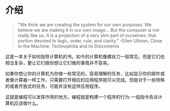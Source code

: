 # 介绍

> "We think we are creating the system for our own purposes. We believe we are making it in our own image... But the computer is not really like us. It is a projection of a very slim part of ourselves: that portion devoted to logic, order, rule, and clarity." -Ellen Ullman, Close to the Machine: Technophilia and its Discontents

这是一本关于如何指导计算机的书。如今的计算机像螺丝刀一般常见，但是它们也相当复杂，要让它们做你想让它们做的事情并不容易。

如果你想让你的计算机为你做一些常见的，容易理解的任务，比如显示你的邮件或者像计算器一样工作，只需要打开相应的应用程序就可以完成。但是对于一些特殊的或者开放式的任务，可能并没有这样应用程序。

这就是编程可以发挥作用的地方。编程就是构建一个程序的行为-一组指令告诉计算机应该做什么。